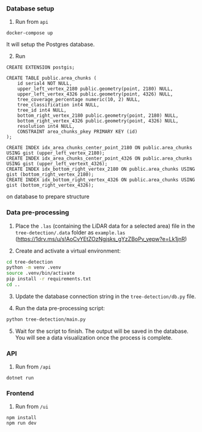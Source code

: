 
### Database setup

1. Run from `api`
```
docker-compose up
```

It will setup the Postgres database.

2. Run 
```
CREATE EXTENSION postgis;

CREATE TABLE public.area_chunks (
	id serial4 NOT NULL,
	upper_left_vertex_2180 public.geometry(point, 2180) NULL,
	upper_left_vertex_4326 public.geometry(point, 4326) NULL,
	tree_coverage_percentage numeric(10, 2) NULL,
	tree_classification int4 NULL,
	tree_id int4 NULL,
	bottom_right_vertex_2180 public.geometry(point, 2180) NULL,
	bottom_right_vertex_4326 public.geometry(point, 4326) NULL,
	resolution int4 NULL,
	CONSTRAINT area_chunks_pkey PRIMARY KEY (id)
);

CREATE INDEX idx_area_chunks_center_point_2180 ON public.area_chunks USING gist (upper_left_vertex_2180);
CREATE INDEX idx_area_chunks_center_point_4326 ON public.area_chunks USING gist (upper_left_vertext_4326);
CREATE INDEX idx_bottom_right_vertex_2180 ON public.area_chunks USING gist (bottom_right_vertex_2180);
CREATE INDEX idx_bottom_right_vertex_4326 ON public.area_chunks USING gist (bottom_right_vertex_4326);
```

on database to prepare structure


### Data pre-processing

1. Place the `.las` (containing the LiDAR data for a selected area) file in the `tree-detection/.data` folder as `example.las` (https://1drv.ms/u/s!AoCvYEtZOzNgjsks_gYzZBoPv_yepw?e=Lk1jnR)

2. Create and activate a virtual environment:

```bash
cd tree-detection
python -m venv .venv
source .venv/bin/activate
pip install -r requirements.txt
cd ..
```

3. Update the database connection string in the `tree-detection/db.py` file.

4. Run the data pre-processing script:

```bash
python tree-detection/main.py
```

5. Wait for the script to finish. The output will be saved in the database. You will see a data visualization once the process is complete.

### API

1. Run from `/api`
```
dotnet run
```

### Frontend

1. Run from `/ui`
```
npm install
npm run dev
```